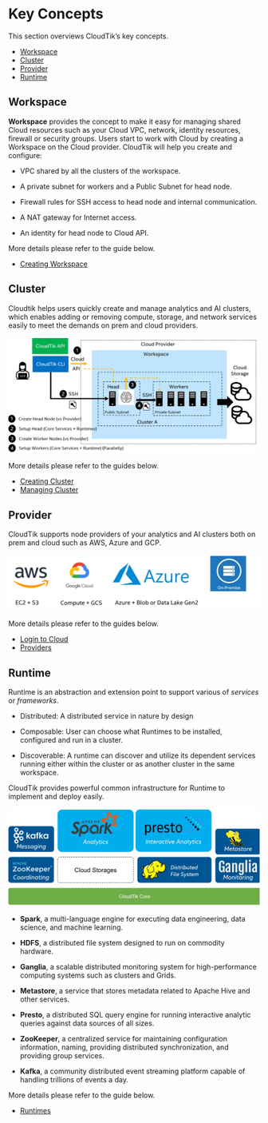 # Key Concepts

This section overviews CloudTik’s key concepts. 

- [Workspace](#workspace)
- [Cluster](#cluster)
- [Provider](#provider)
- [Runtime](#runtime)

## Workspace

**Workspace** provides the concept to make it easy for managing shared Cloud resources such as your Cloud VPC, network,
identity resources, firewall or security groups. Users start to work with Cloud by creating a Workspace on the Cloud provider.
CloudTik will help you create and configure: 

-  VPC shared by all the clusters of the workspace. 

-  A private subnet for workers and a Public Subnet for head node. 

-  Firewall rules for SSH access to head node and internal communication. 

-  A NAT gateway for Internet access. 

-  An identity for head node to Cloud API. 

More details please refer to the guide below.

* [Creating Workspace](./creating-workspace.md)


## Cluster

Cloudtik helps users quickly create and manage analytics and AI clusters, 
which enables adding or removing compute, storage, and network services easily to meet the demands on prem and cloud providers.

![](../../image/cluster-architecture.png)

More details please refer to the guides below.

* [Creating Cluster](./creating-cluster.md)
* [Managing Cluster](./managing-cluster.md)

## Provider

CloudTik supports node providers of your analytics and AI clusters both on prem and cloud such as AWS, Azure and GCP.

![](../../image/provider.png)

More details please refer to the guides below.

* [Login to Cloud](./login-to-cloud.md)
* [Providers](../Reference/providers.md)


## Runtime

Runtime is an abstraction and extension point to support various of *services* or *frameworks*.  

- Distributed: A distributed service in nature by design 

- Composable: User can choose what Runtimes to be installed, configured and run in a cluster.  

- Discoverable: A runtime can discover and utilize its dependent services running either within the cluster 
  or as another cluster in the same workspace. 

CloudTik provides powerful common infrastructure for Runtime to implement and deploy easily. 

![](../../image/runtime-analytics.png)

- **Spark**,  a multi-language engine for executing data engineering, data science, and machine learning.

- **HDFS**, a distributed file system designed to run on commodity hardware.

- **Ganglia**, a scalable distributed monitoring system for high-performance computing systems such as clusters and Grids.

- **Metastore**, a service that stores metadata related to Apache Hive and other services.

- **Presto**, a distributed SQL query engine for running interactive analytic queries against data sources of all sizes.

- **ZooKeeper**, a centralized service for maintaining configuration information, naming, providing distributed synchronization, and providing group services.

- **Kafka**, a community distributed event streaming platform capable of handling trillions of events a day.


More details please refer to the guide below.

* [Runtimes](../Reference/runtimes.md)